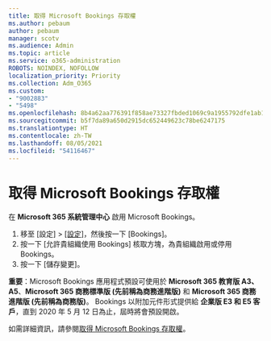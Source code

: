 ```yaml
---
title: 取得 Microsoft Bookings 存取權
ms.author: pebaum
author: pebaum
manager: scotv
ms.audience: Admin
ms.topic: article
ms.service: o365-administration
ROBOTS: NOINDEX, NOFOLLOW
localization_priority: Priority
ms.collection: Adm_O365
ms.custom:
- "9002883"
- "5498"
ms.openlocfilehash: 8b4a62aa776391f858ae73327fbded1069c9a1955792dfe1ab1e1f7384d2db3f
ms.sourcegitcommit: b5f7da89a650d2915dc652449623c78be6247175
ms.translationtype: HT
ms.contentlocale: zh-TW
ms.lasthandoff: 08/05/2021
ms.locfileid: "54116467"
---
```

# <a name="get-access-to-microsoft-bookings"></a>取得 Microsoft Bookings 存取權

在 **Microsoft 365 系統管理中心** 啟用 Microsoft Bookings。

1. 移至 [設定] > [[設定]](https://admin.microsoft.com/Adminportal/Home?source=applauncher#/Settings/Services)，然後按一下 [Bookings]。
2. 按一下 [允許貴組織使用 Bookings] 核取方塊，為貴組織啟用或停用 Bookings。
3. 按一下 [儲存變更]。

**重要**：Microsoft Bookings 應用程式預設可使用於 **Microsoft 365 教育版 A3、A5**、**Microsoft 365 商務標準版 (先前稱為商務進階版)** 和 **Microsoft 365 商務進階版 (先前稱為商務版)**。 Bookings 以附加元件形式提供給 **企業版 E3 和 E5 客戶**，直到 2020 年 5 月 12 日為止，屆時將會預設開啟。

如需詳細資訊，請參閱[取得 Microsoft Bookings 存取權](https://support.microsoft.com/en-us/office/get-access-to-microsoft-bookings-5382dc07-aaa5-45c9-8767-502333b214ce)。
